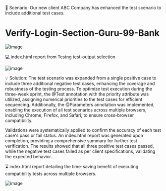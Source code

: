 📝 Scenario: Our new client ABC Company has enhanced the test scenario to include additional test cases.

# Verify-Login-Section-Guru-99-Bank
![image](https://github.com/user-attachments/assets/08b00914-50de-4289-8778-52f02d4939e2)



          
💻 index.html report from Testng test-output selection

![image](https://github.com/user-attachments/assets/d0cec876-6a98-47e5-b149-02d886bb608b)


💡 Solution: The test scenario was expanded from a single positive case to include three additional negative test cases, enhancing the 
   coverage and robustness of the testing process. To optimize test execution during the three-week sprint, the @Test annotation with the 
   priority attribute was utilized, assigning numerical priorities to the test cases for efficient sequencing. Additionally, the 
   @Parameters annotation was implemented, enabling the execution of all test scenarios across multiple browsers, including Chrome, 
   Firefox, and Safari, to ensure cross-browser compatibility.

   Validations were systematically applied to confirm the accuracy of each test case's pass or fail status. An index.html
   report was generated upon completion, providing a comprehensive summary for further test verification. The results showed that all 
   three positive test cases passed, while the negative test cases failed as per client specifications, validating the expected behavior.
   



⌛ index.html report detailing the time-saving benefit of executing compatibility tests across multiple browsers.
         
![image](https://github.com/user-attachments/assets/5f3980a6-e0a6-4cd5-91bc-7d67277054a1)
